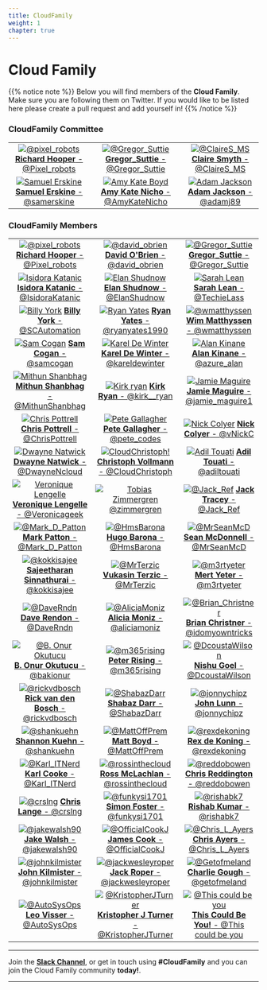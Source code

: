 ```yaml
---
title: CloudFamily
weight: 1
chapter: true
---
```


# **Cloud Family**

{{% notice note %}}
Below you will find members of the **Cloud Family**. Make sure you are following them on Twitter. If you would like to be listed here please create a pull request and add yourself in!
{{% /notice %}}


### CloudFamily Committee

| | | |
|:-------------------------:|:-------------------------:|:-------------------------:|
|[![@pixel_robots](/images/family/richard-hooper.png?width=10pc)](https://twitter.com/Pixel_Robots "@pixel_Robots") [**Richard Hooper** - @Pixel_robots](https://twitter.com/Pixel_Robots)| [![@Gregor_Suttie](/images/family/gregor.jpg?width=10pc)](https://twitter.com/gregor_suttie "@Gregor_Suttie") [**Gregor_Suttie** - @Gregor_Suttie](https://twitter.com/gregor_suttie) | [![@ClaireS_MS](/images/family/Claire_Smyth_Photo.PNG?width=10pc)](https://twitter.com/ClaireS_MS "@david_obrien") [**Claire Smyth** - @ClaireS_MS](https://twitter.com/ClaireS_MS)|
|[![Samuel Erskine](/images/family/samuelerskine.jpg?width=10pc)](https://twitter.com/samerskine "@samerskine") [**Samuel Erskine** - @samerskine](https://twitter.com/samerskine)|[![Amy Kate Boyd](/images/family/Amy-Boyd.png?width=10pc)](https://twitter.com/AmyKateNicho "@AmyKateNicho") [**Amy Kate Nicho** - @AmyKateNicho](https://twitter.com/AmyKateNicho)| [![Adam Jackson](/images/family/AJSquare2.jpg?width=10pc)](https://twitter.com/adamj89 "@adamj89") [**Adam Jackson** - @adamj89](https://twitter.com/adamj89)|


### CloudFamily Members

| | | |
|:-------------------------:|:-------------------------:|:-------------------------:|
|[![@pixel_robots](/images/family/pixelrobots.png?width=10pc)](https://twitter.com/Pixel_Robots "@pixel_Robots") [**Richard Hooper** - @Pixel_robots](https://twitter.com/Pixel_Robots)| [![@david_obrien](/images/family/davidobrien.jpg?width=10pc)](https://twitter.com/david_obrien "@david_obrien") [**David O'Brien** - @david_obrien](https://twitter.com/david_obrien)| [![@Gregor_Suttie](/images/family/gregor.jpg?width=10pc)](https://twitter.com/gregor_suttie "@Gregor_Suttie") [**Gregor_Suttie** - @Gregor_Suttie](https://twitter.com/gregor_suttie)
|[![Isidora Katanic](/images/family/IsidoraKatanic.jpg?width=10pc)](https://twitter.com/IsidoraKatanic "@IsidoraKatanic") [**Isidora Katanic** - @IsidoraKatanic](https://twitter.com/IsidoraKatanic)| [![Elan Shudnow](/images/family/ElanShudnow.jpg?width=10pc)](https://twitter.com/ElanShudnow "@ElanShudnow") [**Elan Shudnow** - @ElanShudnow](https://twitter.com/ElanShudnow)| [![Sarah Lean](/images/family/sarahlean.jpg?width=10pc)](https://twitter.com/TechieLass "This could be you!") [**Sarah Lean** - @TechieLass](https://twitter.com/TechieLass)
|[![Billy York](/images/family/BillyYork.PNG?width=10pc)](https://twitter.com/SCAutomation "@SCAutomation") [ **Billy York** - @SCAutomation](https://twitter.com/SCAutomation)| [![Ryan Yates](/images/family/RyanYates.jpg?width=10pc)](https://twitter.com/ryanyates1990 "**Ryan Yates** - @ryanya") [**Ryan Yates** - @ryanyates1990](https://twitter.com/ryanyates1990)| [![@wmatthyssen](/images/family/wmatthyssen.jpg?width=10pc)](https://twitter.com/wmatthyssen "@wmatthyssen") [**Wim Matthyssen** - @wmatthyssen](https://twitter.com/wmatthyssen)
|[![Sam Cogan](/images/family/samcogan.jpg?width=10pc)](https://twitter.com/samcogan "@samcogan") [**Sam Cogan** - @samcogan](https://twitter.com/samcogan)|[![Karel De Winter](/images/family/kareldewinter.jpg?width=10pc)](https://twitter.com/kareldewinter "@kareldewinter") [ **Karel De Winter** - @kareldewinter](https://twitter.com/kareldewinter)| [![Alan Kinane](/images/family/AlanK.jpg?width=10pc)](https://twitter.com/azure_alan "@azure_alan") [**Alan Kinane** - @azure_alan](https://twitter.com/azure_alan)
|[![Mithun Shanbhag](/images/family/MithunShanbhag.jpg?width=10pc)](https://twitter.com/MithunShanbhag "@MithunShanbhag") [**Mithun Shanbhag** - @MithunShanbhag](https://twitter.com/MithunShanbhag)| [![Kirk ryan](/images/family/kirk__ryan.jpg?width=10pc)](https://twitter.com/kirk__ryan "@kirk__ryan") [**Kirk Ryan** - @kirk__ryan](https://twitter.com/kirk__ryan)| [![Jamie Maguire](/images/family/JamieMaguire.jpg?width=10pc)](https://twitter.com/jamie_maguire1 "@jamie_maguire1") [ **Jamie Maguire** - @jamie_maguire1](https://twitter.com/jamie_maguire1)
|[![Chris Pottrell](/images/family/ChrisPottrell.jpg?width=10pc)](https://twitter.com/ChrisPottrell "@ChrisPottrell") [**Chris Pottrell** - @ChrisPottrell](https://twitter.com/ChrisPottrell)| [![Pete Gallagher](/images/family/pete_gallagher.jpg?width=10pc)](https://twitter.com/pete_codes "@pete_codes") [**Pete Gallagher** - @pete_codes](https://twitter.com/pete_codes)| [![Nick Colyer](/images/family/NickColyer.jpg?width=10pc)](https://twitter.com/vNickC "@vNickC") [ **Nick Colyer** - @vNickC](https://twitter.com/vNickC)
|[![Dwayne Natwick](/images/family/DwayneNcloud.jpg?width=10pc)](https://twitter.com/DwayneNcloud "@DwayneNcloud") [**Dwayne Natwick** - @DwayneNcloud](https://twitter.com/DwayneNcloud)| [![CloudChristoph!](/images/family/CloudChristoph.png?width=10pc)](https://twitter.com/CloudChristoph "@CloudChristoph") [**Christoph Vollmann** - @CloudChristoph](https://twitter.com/CloudChristoph)| [![Adil Touati](/images/family/adiltouati.jpg?width=10pc)](https://twitter.com/adiltouati "  @adiltouati") [**Adil Touati** - @adiltouati](https://twitter.com/adiltouati)
|[![Veronique Lengelle](/images/family/VeroniqueLengelle.jpg?width=10pc)](https://twitter.com/Veronicageek "@Veronicageek") [**Veronique Lengelle** - @Veronicageek](https://twitter.com/Veronicageek) | [![Tobias Zimmergren](/images/family/cloudfamily-zimmergrenhead.jpg?width=10pc)](https://twitter.com/zimmergren "@zimmergren") [@zimmergren](https://twitter.com/zimmergren)| [![@Jack_Ref](/images/family/jacktracey.jpg?width=10pc)](https://twitter.com/Jack_Ref "@jack_ref") [**Jack Tracey** - @Jack_Ref](https://twitter.com/Jack_Ref)
|[![@Mark_D_Patton](/images/family/markpatton.png?width=10pc)](https://twitter.com/Mark_D_Patton "@Mark_D_Patton") [**Mark Patton** - @Mark_D_Patton](https://twitter.com/Mark_D_Patton) | [![@HmsBarona](/images/family/HugoBarona.jpg?width=10pc)](https://twitter.com/HmsBarona) [**Hugo Barona** - @HmsBarona](https://twitter.com/HmsBarona) | [![@MrSeanMcD](/images/family/SeanMcDonnell.jpg?width=10pc)](https://twitter.com/ "@MrSeanMcD") [**Sean McDonnell** - @MrSeanMcD](https://twitter.com/)
|[![@kokkisajee](/images/family/sajee.png?width=10pc)](https://twitter.com/kokkisajee "@kokkisajee") [**Sajeetharan Sinnathurai** - @kokkisajee](https://twitter.com/kokkisajee) | [![@MrTerzic](/images/family/VukasinTerzic.png?width=10pc)](https://twitter.com/mrterzic "@MrTerzic") [**Vukasin Terzic** - @MrTerzic](https://twitter.com/MrTerzic) | [![@m3rtyeter](/images/family/mertyeter.jpg?width=10pc)](https://twitter.com/m3rtyeter "@m3rtyeter") [**Mert Yeter** - @m3rtyeter](https://twitter.com/m3rtyeter)
|[![@DaveRndn](/images/family/daverendon.png?width=10pc)](https://twitter.com/DaveRndn "@DaveRndn") [**Dave Rendon** - @DaveRndn](https://twitter.com/DaveRndn) |[![@AliciaMoniz](/images/family/AliciaMoniz.jpg?width=10pc)](https://twitter.com/aliciamoniz "@aliciamoniz") [**Alicia Moniz** - @aliciamoniz](https://twitter.com/aliciamoniz) | [![@Brian_Christner](/images/family/brian_christner.jpg?width=10pc)](https://twitter.com/idomyowntricks "@idomyowntricks") [**Brian Christner** - @idomyowntricks](https://twitter.com/idomyowntricks) | [![@Michael_Levan](/images/family/michael-levan.jpg?width=10pc)](https://twitter.com/TheNJDevOpsGuy "@TheNJDevOpsGuy") [**Michael_Levan** - @TheNJDevOpsGuy](https://twitter.com/TheNJDevOpsGuy)
|[![@B. Onur Okutucu](/images/family/onur-okutucu.png?width=10pc)](https://twitter.com/bakionur "@bakionur") [**B. Onur Okutucu** - @bakionur](https://twitter.com/bakionur) | [![@m365rising](/images/family/peterrising.jpg?width=10pc)](https://twitter.com/m365rising "@m365rising") [**Peter Rising** - @m365rising](https://twitter.com/m365rising) | [![@DcoustaWilson](/images/family/NishuGoel.jpg?width=10pc)](https://twitter.com/DcoustaWilson "@DcoustaWilson") [**Nishu Goel** - @DcoustaWilson](https://twitter.com/DcoustaWilson)
|[![@rickvdbosch](/images/family/rickvdbosch.jpg?width=10pc)](https://twitter.com/rickvdbosch) [**Rick van den Bosch** - @rickvdbosch](https://twitter.com/rickvdbosch) | [![@ShabazDarr](/images/family/ShabazDarr.jpg?width=10pc)](https://twitter.com/ShabazDarr "@ShabazDarr") [**Shabaz Darr** - @ShabazDarr](https://twitter.com/ShabazDarr) |[![@jonnychipz](/images/family/jonnychipz.jpg?width=10pc)](https://twitter.com/ "@jonnychipz") [**John Lunn** - @jonnychipz](https://twitter.com/jonnychipz)
|[![@shankuehn](/images/family/Shannon.jpg?width=10pc)](https://twitter.com/shankuehn "@shankuehn") [**Shannon Kuehn** - @shankuehn](https://twitter.com/shankuehn) | [![@MattOffPrem](/images/family/mattboyd.jpg?width=10pc)](https://twitter.com/MattOffPrem "@MattOffPrem") [**Matt Boyd** - @MattOffPrem](https://twitter.com/MattOffPrem) | [![@rexdekoning](/images/family/rexdekoning.png?width=10pc)](https://twitter.com/rexdekoning "@rexdekoning") [**Rex de Koning** - @rexdekoning](https://twitter.com/rexdekoning)
|[![@Karl_ITNerd](/images/family/karlcooke.jpg?width=10pc)](https://twitter.com/Karl_ITNerd "@Karl_ITNerd") [**Karl Cooke** - @Karl_ITNerd](https://twitter.com/Karl_ITNerd)|[![@rossinthecloud](/images/family/rossmclachlan.jpg?width=10pc)](https://twitter.com/rossinthecloud) [**Ross McLachlan** - @rossinthecloud](https://twitter.com/rossinthecloud)|[![@reddobowen](/images/family/chrisreddington.jpg?width=10pc)](https://twitter.com/reddobowen "@reddobowen") [**Chris Reddington** - @reddobowen](https://twitter.com/reddobowen)
[![@crslng](/images/family/ChrisLange.png?width=10pc)](https://twitter.com/crslng "@crslng") [**Chris Lange** - @crslng](https://twitter.com/crslng)|[![@funkysi1701](/images/family/funkysi1701.png?width=10pc)](https://twitter.com/funkysi1701 "@funkysi1701") [**Simon Foster** - @funkysi1701](https://twitter.com/funkysi1701)|[![@rishabk7](/images/family/rishabkumar.jpg?width=10pc)](https://twitter.com/rishabk7 "@rishabk7") [**Rishab Kumar** - @rishabk7](https://twitter.com/rishabk7)
[![@jakewalsh90](/images/family/JakeWalsh.jpg?width=10pc)](https://twitter.com/jakewalsh90) [**Jake Walsh** - @jakewalsh90](https://twitter.com/jakewalsh90)|[![@OfficialCookJ](/images/family/JamesCook.jpg?width=10pc)](https://twitter.com/OfficialCookJ) [**James Cook** - @OfficialCookJ](https://twitter.com/OfficialCookJ)|[![@Chris_L_Ayers](/images/family/ChrisAyers.jpg?width=10pc)](https://twitter.com/Chris_L_Ayers) [**Chris Ayers** - @Chris_L_Ayers](https://twitter.com/Chris_L_Ayers)
[![@johnkilmister](/images/family/johnkilmister.jpg?width=10pc)](https://twitter.com/johnkilmister) [**John Kilmister** - @johnkilmister](https://twitter.com/johnkilmister) | [![@jackwesleyroper](/images/family/jackroper.jpg?width=10pc)](https://twitter.com/jackwesleyroper "@jackwesleyroper") [**Jack Roper** - @jackwesleyroper](https://twitter.com/jackwesleyroper) |[![@Getofmeland](/images/family/CharlieGough.jpg?width=10pc)](https://twitter.com/getofmeland) [**Charlie Gough** - @getofmeland](https://twitter.com/getofmeland)
[![@AutoSysOps](/images/family/LeoVisser.png?width=10pc)](https://twitter.com/AutoSysOps) [**Leo Visser** - @AutoSysOps](https://twitter.com/AutoSysOps) | [![@KristopherJTurner](/images/family/kristopherjturner.png?width=10pc)](https://www.linkedin.com/in/kristopherjturner/ "@KristopherJTurner") [**Kristopher J Turner** - @KristopherJTurner](https://www.linkedin.com/in/kristopherjturner/) | [![@This could be you](/images/family/user-512.png?width=10pc)](https://twitter.com/ "@This Could Be You") [**This Could Be You!** - @This could be you](https://twitter.com/)

---

Join the **[Slack Channel](http://bit.ly/2vrvoRV)**, or get in touch using **#CloudFamily** and you can join the Cloud Family community **today!**.

---

